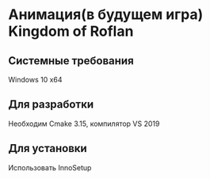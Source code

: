 # Анимация(в будущем игра) Kingdom of Roflan
## Системные требования
Windows 10 x64

## Для разработки
Необходим Cmake 3.15, компилятор VS 2019

## Для установки
Использовать InnoSetup

